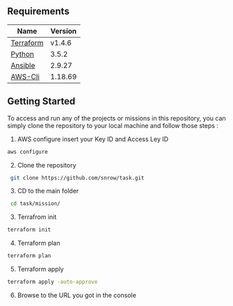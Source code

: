 <!-- BEGIN_TF_DOCS -->
## Requirements

| Name | Version |
|------|---------|
|[Terraform](#requirement\list) | v1.4.6 |
|[Python](#requirement\list) | 3.5.2  |
|[Ansible](#requirement\list) | 2.9.27 |
|[AWS-Cli](#requirement\list) | 1.18.69 |

 
## Getting Started

To access and run any of the projects or missions in this repository, you can simply clone the repository to your local machine and follow those steps :

1. AWS configure insert your Key ID and Access Ley ID
```bash
aws configure
```

2. Clone the repository

```bash
 git clone https://github.com/snrow/task.git 
 ```

3. CD to the main folder
``` bash
 cd task/mission/
 ```

3. Terrafrom init
```bash
terraform init
```
4. Terraform plan
```bash
terraform plan
```
5. Terraform apply
```bash
terraform apply -auto-approve
```

6. Browse to the URL you got in the console


